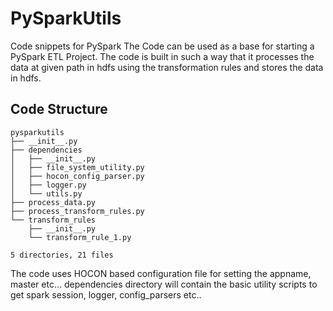 # PySparkUtils
Code snippets for PySpark
The Code can be used as a base for starting a PySpark ETL Project. The code is built in such a way that it processes the data at given path in hdfs using the transformation rules and stores the data in hdfs.

## Code Structure 
```
pysparkutils
├── __init__.py
├── dependencies
│   ├── __init__.py
│   ├── file_system_utility.py
│   ├── hocon_config_parser.py
│   ├── logger.py
│   └── utils.py
├── process_data.py
├── process_transform_rules.py
└── transform_rules
    ├── __init__.py
    └── transform_rule_1.py

5 directories, 21 files
```

The code uses HOCON based configuration file for setting the appname, master etc...
dependencies directory will contain the basic utility scripts to get spark session, logger, config_parsers etc..

